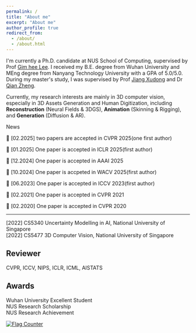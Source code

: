 ```yaml
---
permalink: /
title: "About me"
excerpt: "About me"
author_profile: true
redirect_from: 
  - /about/
  - /about.html
---
```


I'm currently a Ph.D. candidate at NUS School of Computing, supervised by Prof [Gim hee Lee](https://www.comp.nus.edu.sg/~leegh/). 
I received my B.E. degree from Wuhan University and MEng degree from Nanyang Technology University with a GPA of 5.0/5.0. During my master's study, I was supervised by Prof [Jiang Xudong](https://personal.ntu.edu.sg/exdjiang/) and Dr [Qian Zheng](https://person.zju.edu.cn/zq).


Currently, my research interests are mainly in 3D computer vision, especially in 3D Assets Generation and
 Human Digitization, including **Reconstruction** (Neural Fields & 3DGS), **Animation** (Skinning & Rigging), and **Generation** (Diffusion & AR).

News

<style> .news-container p { margin: 5px 0; /* 调整段落间距 */ line-height: 1.2; /* 调整行高 */ } .show-more-link { text-align: center; display: block; margin-top: 10px; } </style>
🚀 [02.2025] two papers are
 accepted in CVPR 2025(one first author)

🚀 [01.2025] One paper is
 accepted in ICLR 2025(first author)

🚀 [12.2024] One paper is
 accepted in AAAI 2025

🚀 [10.2024] One paper is accpeted in WACV 2025(first author)

🚀 [06.2023] One paper is accepted in ICCV 2023(first author)


🚀 [02.2021] One paper is accepted in CVPR 2021


🚀 [02.2020] One paper is accepted in CVPR 2020

------
[2022] CS5340 Uncertainty Modelling in AI, National University of Singapore \
[2022] CS5477 3D Computer Vision, National University of Singapore

Reviewer
------
CVPR, ICCV, NIPS, ICLR, ICML, AISTATS 

Awards
------
Wuhan University Excellent Student\
NUS Research Scholarship\
NUS Research Achievement

<a href="https://info.flagcounter.com/HQ0J"><img src="https://s11.flagcounter.com/count2/HQ0J/bg_FFFFFF/txt_000000/border_CCCCCC/columns_5/maxflags_12/viewers_0/labels_0/pageviews_0/flags_0/percent_0/" alt="Flag Counter" border="0"></a>
